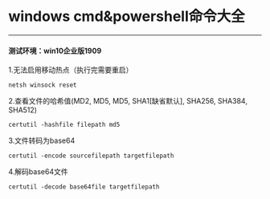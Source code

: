 # windows cmd&powershell命令大全
---
#### 测试环境：win10企业版1909
1.无法启用移动热点（执行完需要重启）
```
netsh winsock reset
```
2.查看文件的哈希值(MD2, MD5, MD5, SHA1[缺省默认], SHA256, SHA384, SHA512)

```
certutil -hashfile filepath md5
```
3.文件转码为base64
```
certutil -encode sourcefilepath targetfilepath
```
4.解码base64文件
```
certutil -decode base64file targetfilepath
```
